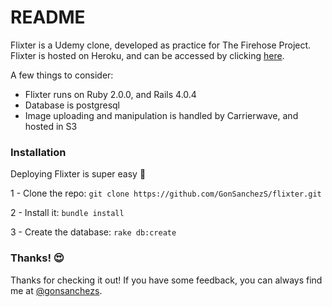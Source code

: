 # README

Flixter is a Udemy clone, developed as practice for The Firehose Project. Flixter is hosted on Heroku, and can be accessed by clicking [here](http://flixter-gonsanchezs.heroku.com/). 

A few things to consider:
* Flixter runs on Ruby 2.0.0, and Rails 4.0.4
* Database is postgresql
* Image uploading and manipulation is handled by Carrierwave, and hosted in S3

### Installation

Deploying Flixter is super easy :rocket:

1 - Clone the repo:
```git clone https://github.com/GonSanchezS/flixter.git```

2 - Install it: 
```bundle install```

3 - Create the database:
```rake db:create```

### Thanks! :heart_eyes:

Thanks for checking it out! If you have some feedback, you can always find me at [@gonsanchezs](https://www.twitter.com/gonsanchezs).
